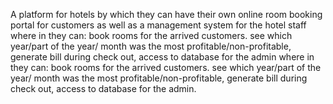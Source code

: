A platform for hotels by which they can have their own online room booking portal for customers as well as a management system for the hotel staff where in they can: book rooms for the arrived customers. see which year/part of the year/ month was the most profitable/non-profitable, generate bill during check out, access to database for the admin where in they can: book rooms for the arrived customers. see which year/part of the year/ month was the most profitable/non-profitable, generate bill during check out, access to database for the admin.
